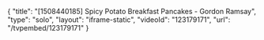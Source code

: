 {
    "title": "[1508440185] Spicy Potato Breakfast Pancakes - Gordon Ramsay",
    "type": "solo",
    "layout": "iframe-static",
    "videoId": "123179171",
    "url": "\/tvpembed\/123179171"
}